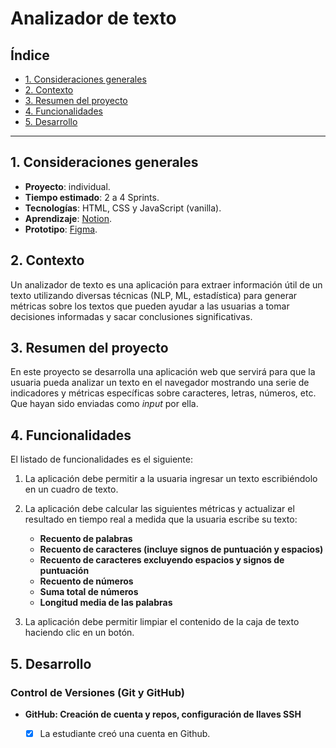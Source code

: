 # Analizador de texto

## Índice

* [1. Consideraciones generales](#1-consideraciones-generales)
* [2. Contexto](#2-contexto)
* [3. Resumen del proyecto](#3-resumen-del-proyecto)
* [4. Funcionalidades](#4-funcionalidades)
* [5. Desarrollo](#5-desarrollo)

***

## 1. Consideraciones generales

- **Proyecto**: individual.
- **Tiempo estimado**: 2 a 4 Sprints.
- **Tecnologías**: HTML, CSS y JavaScript (vanilla).
- **Aprendizaje**: [Notion](https://buttered-accordion-f01.notion.site/P1-Analizador-de-Textos-2366ec2287024ae397bbb358ecafc50e?pvs=4).
- **Prototipo**: [Figma](https://www.figma.com/design/Ta7gMoQJfuiPvfCvKBipFS/Text-Analyzer?node-id=0-1&t=GmOdad4uQQkZBP1e-1).


## 2. Contexto

Un analizador de texto es una aplicación para extraer información útil de un
texto utilizando diversas técnicas (NLP, ML, estadística) para generar métricas sobre los textos que pueden ayudar a las usuarias a
tomar decisiones informadas y sacar conclusiones significativas.

## 3. Resumen del proyecto

En este proyecto se desarrolla una aplicación web que servirá para que la usuaria
pueda analizar un texto en el navegador mostrando una serie de indicadores y
métricas específicas sobre caracteres, letras, números, etc. Que hayan sido
enviadas como _input_ por ella. 

## 4. Funcionalidades

El listado de funcionalidades es el siguiente:

1. La aplicación debe permitir a la usuaria ingresar un texto escribiéndolo
en un cuadro de texto.

2. La aplicación debe calcular las siguientes métricas y actualizar el
resultado en tiempo real a medida que la usuaria escribe su texto:

    - **Recuento de palabras**
    - **Recuento de caracteres (incluye signos de puntuación y espacios)**
    - **Recuento de caracteres excluyendo espacios y signos de puntuación**
    - **Recuento de números**
    - **Suma total de números**
    - **Longitud media de las palabras**

3. La aplicación debe permitir limpiar el contenido de la caja de texto haciendo
clic en un botón.

## 5. Desarrollo

### Control de Versiones (Git y GitHub)

* **GitHub: Creación de cuenta y repos, configuración de llaves SSH**

  - [x] La estudiante creó una cuenta en Github.

